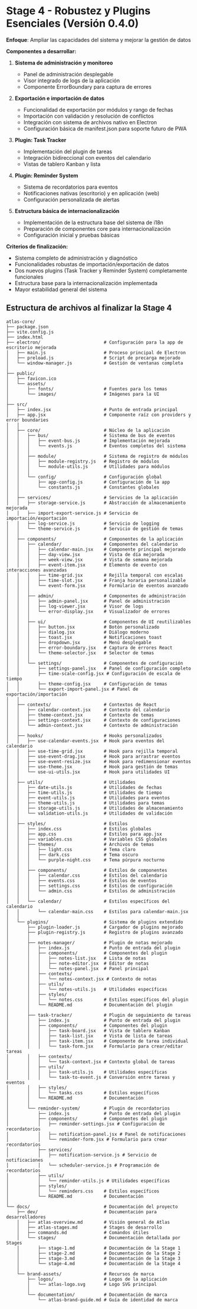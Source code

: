 # Stage 4 - Robustez y Plugins Esenciales (Versión 0.4.0)

**Enfoque**: Ampliar las capacidades del sistema y mejorar la gestión de datos

**Componentes a desarrollar:**
1. **Sistema de administración y monitoreo**
   - Panel de administración desplegable
   - Visor integrado de logs de la aplicación
   - Componente ErrorBoundary para captura de errores

2. **Exportación e importación de datos**
   - Funcionalidad de exportación por módulos y rango de fechas
   - Importación con validación y resolución de conflictos
   - Integración con sistema de archivos nativo en Electron
   - Configuración básica de manifest.json para soporte futuro de PWA

3. **Plugin: Task Tracker**
   - Implementación del plugin de tareas
   - Integración bidireccional con eventos del calendario
   - Vistas de tablero Kanban y lista

4. **Plugin: Reminder System**
   - Sistema de recordatorios para eventos
   - Notificaciones nativas (escritorio) y en aplicación (web)
   - Configuración personalizada de alertas

5. **Estructura básica de internacionalización**
   - Implementación de la estructura base del sistema de i18n
   - Preparación de componentes core para internacionalización
   - Configuración inicial y pruebas básicas

**Criterios de finalización:**
- Sistema completo de administración y diagnóstico
- Funcionalidades robustas de importación/exportación de datos
- Dos nuevos plugins (Task Tracker y Reminder System) completamente funcionales
- Estructura base para la internacionalización implementada
- Mayor estabilidad general del sistema

## Estructura de archivos al finalizar la Stage 4

```
atlas-core/
├── package.json
├── vite.config.js
├── index.html
├── electron/                        # Configuración para la app de escritorio mejorada
│   ├── main.js                      # Proceso principal de Electron
│   ├── preload.js                   # Script de precarga mejorado
│   └── window-manager.js            # Gestión de ventanas completa
│
├── public/
│   ├── favicon.ico
│   └── assets/
│       ├── fonts/                   # Fuentes para los temas
│       └── images/                  # Imágenes para la UI
│
├── src/
│   ├── index.jsx                    # Punto de entrada principal
│   ├── app.jsx                      # Componente raíz con providers y error boundaries
│   │
│   ├── core/                        # Núcleo de la aplicación
│   │   ├── bus/                     # Sistema de bus de eventos
│   │   │   ├── event-bus.js         # Implementación mejorada
│   │   │   └── events.js            # Eventos completos del sistema
│   │   │
│   │   ├── module/                  # Sistema de registro de módulos
│   │   │   ├── module-registry.js   # Registro de módulos
│   │   │   └── module-utils.js      # Utilidades para módulos
│   │   │
│   │   └── config/                  # Configuración global
│   │       ├── app-config.js        # Configuración de la app
│   │       └── constants.js         # Constantes globales
│   │
│   ├── services/                    # Servicios de la aplicación
│   │   ├── storage-service.js       # Abstracción de almacenamiento mejorada
│   │   ├── import-export-service.js # Servicio de importación/exportación
│   │   ├── log-service.js           # Servicio de logging
│   │   └── theme-service.js         # Servicio de gestión de temas
│   │
│   ├── components/                  # Componentes de la aplicación
│   │   ├── calendar/                # Componentes del calendario
│   │   │   ├── calendar-main.jsx    # Componente principal mejorado
│   │   │   ├── day-view.jsx         # Vista de día mejorada
│   │   │   ├── week-view.jsx        # Vista de semana mejorada
│   │   │   ├── event-item.jsx       # Elemento de evento con interacciones avanzadas
│   │   │   ├── time-grid.jsx        # Rejilla temporal con escalas
│   │   │   ├── time-slot.jsx        # Franja horaria personalizable
│   │   │   └── event-form.jsx       # Formulario de eventos avanzado
│   │   │
│   │   ├── admin/                   # Componentes de administración
│   │   │   ├── admin-panel.jsx      # Panel de administración
│   │   │   ├── log-viewer.jsx       # Visor de logs
│   │   │   └── error-display.jsx    # Visualizador de errores
│   │   │
│   │   ├── ui/                      # Componentes de UI reutilizables
│   │   │   ├── button.jsx           # Botón personalizado
│   │   │   ├── dialog.jsx           # Diálogo moderno
│   │   │   ├── toast.jsx            # Notificaciones toast
│   │   │   ├── dropdown.jsx         # Menú desplegable
│   │   │   ├── error-boundary.jsx   # Captura de errores React
│   │   │   └── theme-selector.jsx   # Selector de temas
│   │   │
│   │   └── settings/                # Componentes de configuración
│   │       ├── settings-panel.jsx   # Panel de configuración completo
│   │       ├── time-scale-config.jsx # Configuración de escala de tiempo
│   │       ├── theme-config.jsx     # Configuración de temas
│   │       └── export-import-panel.jsx # Panel de exportación/importación
│   │
│   ├── contexts/                    # Contextos de React
│   │   ├── calendar-context.jsx     # Contexto del calendario
│   │   ├── theme-context.jsx        # Contexto de temas
│   │   ├── settings-context.jsx     # Contexto de configuraciones
│   │   └── admin-context.jsx        # Contexto de administración
│   │
│   ├── hooks/                       # Hooks personalizados
│   │   ├── use-calendar-events.jsx  # Hook para eventos del calendario
│   │   ├── use-time-grid.jsx        # Hook para rejilla temporal
│   │   ├── use-event-drag.jsx       # Hook para arrastrar eventos
│   │   ├── use-event-resize.jsx     # Hook para redimensionar eventos
│   │   ├── use-theme.jsx            # Hook para gestión de temas
│   │   └── use-ui-utils.jsx         # Hook para utilidades UI
│   │
│   ├── utils/                       # Utilidades
│   │   ├── date-utils.js            # Utilidades de fechas
│   │   ├── time-utils.js            # Utilidades de tiempo
│   │   ├── event-utils.js           # Utilidades para eventos
│   │   ├── theme-utils.js           # Utilidades para temas
│   │   ├── storage-utils.js         # Utilidades de almacenamiento
│   │   └── validation-utils.js      # Utilidades de validación
│   │
│   ├── styles/                      # Estilos
│   │   ├── index.css                # Estilos globales
│   │   ├── app.css                  # Estilos para app.jsx
│   │   ├── variables.css            # Variables CSS globales
│   │   ├── themes/                  # Archivos de temas
│   │   │   ├── light.css            # Tema claro
│   │   │   ├── dark.css             # Tema oscuro
│   │   │   └── purple-night.css     # Tema púrpura nocturno
│   │   │
│   │   ├── components/              # Estilos de componentes
│   │   │   ├── calendar.css         # Estilos del calendario
│   │   │   ├── events.css           # Estilos de eventos
│   │   │   ├── settings.css         # Estilos de configuración
│   │   │   └── admin.css            # Estilos de administración
│   │   │
│   │   └── calendar/                # Estilos específicos del calendario
│   │       └── calendar-main.css    # Estilos para calendar-main.jsx
│   │
│   └── plugins/                     # Sistema de plugins extendido
│       ├── plugin-loader.js         # Cargador de plugins mejorado
│       ├── plugin-registry.js       # Registro de plugins avanzado
│       │
│       ├── notes-manager/           # Plugin de notas mejorado
│       │   ├── index.js             # Punto de entrada del plugin
│       │   ├── components/          # Componentes del plugin
│       │   │   ├── notes-list.jsx   # Lista de notas
│       │   │   ├── note-editor.jsx  # Editor de notas
│       │   │   └── notes-panel.jsx  # Panel principal
│       │   ├── contexts/
│       │   │   └── notes-context.jsx # Contexto de notas
│       │   ├── utils/
│       │   │   └── notes-utils.js   # Utilidades específicas
│       │   ├── styles/
│       │   │   └── notes.css        # Estilos específicos del plugin
│       │   └── README.md            # Documentación del plugin
│       │
│       ├── task-tracker/            # Plugin de seguimiento de tareas
│       │   ├── index.js             # Punto de entrada del plugin
│       │   ├── components/          # Componentes del plugin
│       │   │   ├── task-board.jsx   # Vista de tablero Kanban
│       │   │   ├── task-list.jsx    # Vista de lista de tareas
│       │   │   ├── task-item.jsx    # Componente de tarea individual
│       │   │   └── task-form.jsx    # Formulario para crear/editar tareas
│       │   ├── contexts/
│       │   │   └── task-context.jsx # Contexto global de tareas
│       │   ├── utils/
│       │   │   ├── task-utils.js    # Utilidades específicas
│       │   │   └── task-to-event.js # Conversión entre tareas y eventos
│       │   ├── styles/
│       │   │   └── tasks.css        # Estilos específicos
│       │   └── README.md            # Documentación
│       │
│       └── reminder-system/         # Plugin de recordatorios
│           ├── index.js             # Punto de entrada del plugin
│           ├── components/          # Componentes del plugin
│           │   ├── reminder-settings.jsx # Configuración de recordatorios
│           │   ├── notification-panel.jsx # Panel de notificaciones
│           │   └── reminder-form.jsx # Formulario para crear recordatorios
│           ├── services/
│           │   ├── notification-service.js # Servicio de notificaciones
│           │   └── scheduler-service.js # Programación de recordatorios
│           ├── utils/
│           │   └── reminder-utils.js # Utilidades específicas
│           ├── styles/
│           │   └── reminders.css    # Estilos específicos
│           └── README.md            # Documentación
│
└── docs/                            # Documentación del proyecto
    ├── dev/                         # Documentación para desarrolladores
    │   ├── atlas-overview.md        # Visión general de Atlas
    │   ├── atlas-stages.md          # Stages de desarrollo
    │   ├── commands.md              # Comandos útiles
    │   └── stages/                  # Documentación detallada por Stages
    │       ├── stage-1.md           # Documentación de la Stage 1
    │       ├── stage-2.md           # Documentación de la Stage 2
    │       ├── stage-3.md           # Documentación de la Stage 3
    │       └── stage-4.md           # Documentación de la Stage 4
    │
    └── brand-assets/                # Recursos de marca
        ├── logos/                   # Logos de la aplicación
        │   └── atlas-logo.svg       # Logo SVG principal
        │
        └── documentation/           # Documentación de marca
            └── atlas-brand-guide.md # Guía de identidad de marca
```
